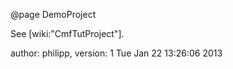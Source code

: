 @page DemoProject

See \[wiki:"CmfTutProject"\].

author: philipp, version: 1 Tue Jan 22 13:26:06 2013
